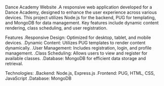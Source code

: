 Dance Academy Website
.A responsive web application developed for a Dance Academy, designed to enhance the user experience across various devices. This project utilizes Node.js for the backend, PUG for templating, and MongoDB for data management. Key features include dynamic content rendering, class scheduling, and user registration.

Features
.Responsive Design: Optimized for desktop, tablet, and mobile devices.
.Dynamic Content: Utilizes PUG templates to render content dynamically.
.User Management: Includes registration, login, and profile management.
.Class Scheduling: Allows users to view and register for available classes.
.Database: MongoDB for efficient data storage and retrieval.

Technologies:
.Backend: Node.js, Express.js
.Frontend: PUG, HTML, CSS, JavaScript
.Database: MongoDB
